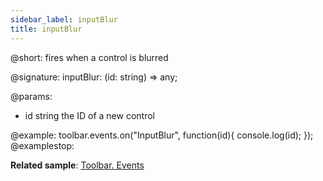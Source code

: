 ```yaml
---
sidebar_label: inputBlur
title: inputBlur
---          
```


@short: fires when a control is blurred

@signature: inputBlur: (id: string) => any;

<!-- void inputBlur(string id){ ... }; void??? -->

@params:
- id 		string		the ID of a new control


@example:
toolbar.events.on("InputBlur", function(id){
    console.log(id);
});
@examplestop:

**Related sample**: [Toolbar. Events](https://snippet.dhtmlx.com/xvak1p5y)
